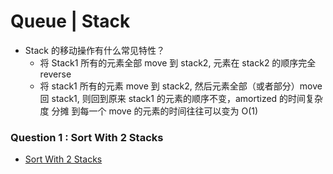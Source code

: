 # Queue | Stack

- Stack 的移动操作有什么常见特性？
  - 将 Stack1 所有的元素全部 move 到 stack2, 元素在 stack2 的顺序完全 reverse
  - 将 stack1 所有的元素 move 到 stack2, 然后元素全部（或者部分）move 回 stack1,
    则回到原来 stack1 的元素的顺序不变，amortized 的时间复杂度 分摊 到每一个 move
    的元素的时间往往可以变为 O(1)


### Question 1 : Sort With 2 Stacks

- [Sort With 2 Stacks](../m1/sortWithTwoStack.md)




